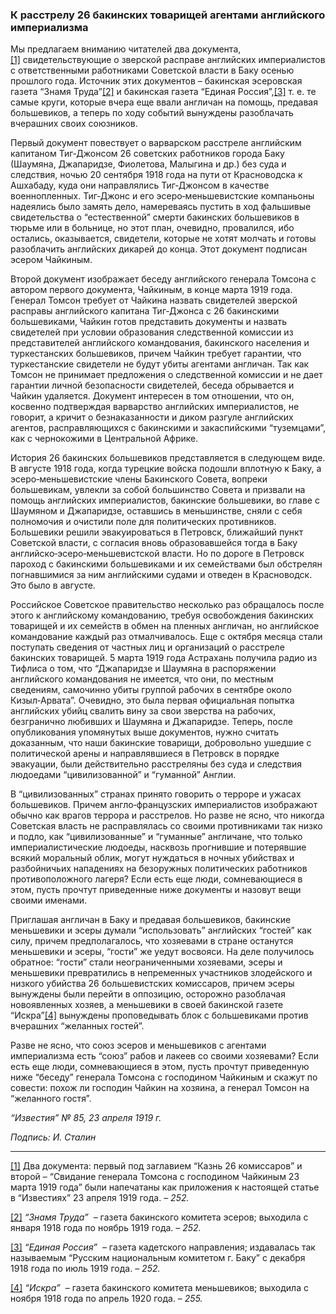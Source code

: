 ### К расстрелу 26 бакинских товарищей агентами английского империализма

Мы предлагаем вниманию читателей два документа,[[1]](#_ftn1) свидетельствующие о зверской расправе английских империалистов с ответственными работниками Советской власти в Баку осенью прошлого года. Источник этих документов – бакинская эсеровская газета “Знамя Труда”[[2]](#_ftn2) и бакинская газета “Единая Россия”,[[3]](#_ftn3) т. е. те самые круги, которые вчера еще ввали англичан на помощь, предавая большевиков, а теперь по ходу событий вынуждены разоблачать вчерашних своих союзников.

Первый документ повествует о варварском расстреле английским капитаном Тиг‑Джонсом 26 советских работников города Баку (Шаумяна, Джапаридзе, Фиолетова, Малыгина и др.) без суда и следствия, ночью 20 сентября 1918 года на пути от Красноводска к Ашхабаду, куда они направлялись Тиг‑Джонсом в качестве военнопленных. Тиг‑Джонс и его эсеро‑меньшевистские компаньоны надеялись было замять дело, намереваясь пустить в ход фальшивые свидетельства о “естественной” смерти бакинских большевиков в тюрьме или в больнице, но этот план, очевидно, провалился, ибо остались, оказывается, свидетели, которые не хотят молчать и готовы разоблачить английских дикарей до конца. Этот документ подписан эсером Чайкиным.

Второй документ изображает беседу английского генерала Томсона с автором первого документа, Чайкиным, в конце марта 1919 года. Генерал Томсон требует от Чайкина назвать свидетелей зверской расправы английского капитана Тиг‑Джонса с 26 бакинскими большевиками, Чайкин готов представить документы и назвать свидетелей при условии образования следственной комиссии из представителей английского командования, бакинского населения и туркестанских большевиков, причем Чайкин требует гарантии, что туркестанские свидетели не будут убиты агентами англичан. Так как Томсон не принимает предложения о следственной комиссии и не дает гарантии личной безопасности свидетелей, беседа обрывается и Чайкин удаляется. Документ интересен в том отношении, что он, косвенно подтверждая варварство английских империалистов, не говорит, а кричит о безнаказанности и диком разгуле английских агентов, расправляющихся с бакинскими и закаспийскими “туземцами”, как с чернокожими в Центральной Африке.

История 26 бакинских большевиков представляется в следующем виде. В августе 1918 года, когда турецкие войска подошли вплотную к Баку, а эсеро‑меньшевистские члены Бакинского Совета, вопреки большевикам, увлекли за собой большинство Совета и призвали на помощь английских империалистов, бакинские большевики, во главе с Шаумяном и Джапаридзе, оставшись в меньшинстве, сняли с себя полномочия и очистили поле для политических противников. Большевики решили эвакуироваться в Петровск, ближайший пункт Советской власти, с согласия вновь образовавшейся тогда в Баку английско‑эсеро‑меньшевистской власти. Но по дороге в Петровск пароход с бакинскими большевиками и их семействами был обстрелян погнавшимися за ним английскими судами и отведен в Красноводск. Это было в августе.

Российское Советское правительство несколько раз обращалось после этого к английскому командованию, требуя освобождения бакинских товарищей и их семейств в обмен на пленных англичан, но английское командование каждый раз отмалчивалось. Еще с октября месяца стали поступать сведения от частных лиц и организаций о расстреле бакинских товарищей. 5 марта 1919 года Астрахань получила радио из Тифлиса о том, что “Джапаридзе и Шаумяна в распоряжении английского командования не имеется, что они, по местным сведениям, самочинно убиты группой рабочих в сентябре около Кизыл‑Арвата”. Очевидно, это была первая официальная попытка английских убийц свалить вину за свои зверства на рабочих, безгранично любивших и Шаумяна и Джапаридзе. Теперь, после опубликования упомянутых выше документов, нужно считать доказанным, что наши бакинские товарищи, добровольно ушедшие с политической арены и направлявшиеся в Петровск в порядке эвакуации, были действительно расстреляны без суда и следствия людоедами “цивилизованной” и “гуманной” Англии.

В “цивилизованных” странах принято говорить о терроре и ужасах большевиков. Причем англо‑французских империалистов изображают обычно как врагов террора и расстрелов. Но разве не ясно, что никогда Советская власть не расправлялась со своими противниками так низко и подло, как “цивилизованные” и “гуманные” англичане, что только империалистические людоеды, насквозь прогнившие и потерявшие всякий моральный облик, могут нуждаться в ночных убийствах и разбойничьих нападениях на безоружных политических работников противоположного лагеря? Если есть еще люди, сомневающиеся в этом, пусть прочтут приведенные ниже документы и назовут вещи своими именами.

Приглашая англичан в Баку и предавая большевиков, бакинские меньшевики и эсеры думали “использовать” английских “гостей” как силу, причем предполагалось, что хозяевами в стране останутся меньшевики и эсеры, “гости” же уедут восвояси. На деле получилось обратное: “гости” стали неограниченными хозяевами, эсеры и меньшевики превратились в непременных участников злодейского и низкого убийства 26 большевистских комиссаров, причем эсеры вынуждены были перейти в оппозицию, осторожно разоблачая новоявленных хозяев, а меньшевики в своей бакинской газете “Искра”[[4]](#_ftn4) вынуждены проповедывать блок с большевиками против вчерашних “желанных гостей”.

Разве не ясно, что союз эсеров и меньшевиков с агентами империализма есть “союз” рабов и лакеев со своими хозяевами? Если есть еще люди, сомневающиеся в этом, пусть прочтут приведенную ниже “беседу” генерала Томсона с господином Чайкиным и скажут по совести: похож ли господин Чайкин на хозяина, а генерал Томсон на “желанного гостя”.

_“Известия” №_ _85, 23 апреля 1919_ _г._

_Подпись: И. Сталин_

  

---

[[1]](#_ftnref1) Два документа: первый под заглавием “Казнь 26 комиссаров” и второй – “Свидание генерала Томсона с господином Чайкиным 23 марта 1919 года” были напечатаны как приложения к настоящей статье в “Известиях” 23 апреля 1919 года. – _252._

[[2]](#_ftnref2) _“Знамя Труда”_  – газета бакинского комитета эсеров; выходила с января 1918 года по ноябрь 1919 года. – _252._

[[3]](#_ftnref3) _“Единая Россия”_  – газета кадетского направления; издавалась так называемым “Русским национальным комитетом г. Баку” с декабря 1918 года по июль 1919 года. – _252._

[[4]](#_ftnref4) _“Искра”_  – газета бакинского комитета меньшевиков; выходила с ноября 1918 года по апрель 1920 года. – _255._